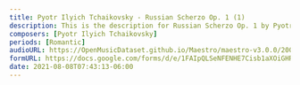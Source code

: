 ```yaml
---
title: Pyotr Ilyich Tchaikovsky - Russian Scherzo Op. 1 (1)
description: This is the description for Russian Scherzo Op. 1 by Pyotr Ilyich Tchaikovsky
composers: [Pyotr Ilyich Tchaikovsky]
periods: [Romantic]
audioURL: https://OpenMusicDataset.github.io/Maestro/maestro-v3.0.0/2008/MIDI-Unprocessed_09_R1_2008_01-05_ORIG_MID--AUDIO_09_R1_2008_wav--5.midi
formURL: https://docs.google.com/forms/d/e/1FAIpQLSeNFENHE7Cisb1aXOiGHRrPhtN1QOY0wlOnh8kvhgYQBvduGw/viewform
date: 2021-08-08T07:43:13-06:00
---
```


